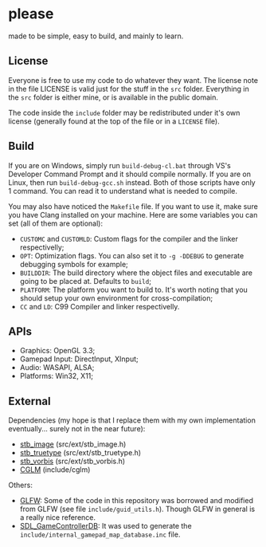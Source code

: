 # please
made to be simple, easy to build, and mainly to learn.

## License
Everyone is free to use my code to do whatever they want.
The license note in the file LICENSE is valid just for the stuff in the `src` folder.
Everything in the `src` folder is either mine, or is available in the public domain.

The code inside the `include` folder may be redistributed under it's own license (generally found at the top of the file or in a `LICENSE` file).

## Build
If you are on Windows, simply run `build-debug-cl.bat` through VS's Developer Command Prompt and it should compile normally. If you are on Linux, then run `build-debug-gcc.sh` instead.
Both of those scripts have only 1 command. You can read it to understand what is needed to compile.

You may also have noticed the `Makefile` file. If you want to use it, make sure you have Clang installed on your machine.
Here are some variables you can set (all of them are optional):
* `CUSTOMC` and `CUSTOMLD`: Custom flags for the compiler and the linker respectivelly;
* `OPT`: Optimization flags. You can also set it to `-g -DDEBUG` to generate debugging symbols for example;
* `BUILDDIR`: The build directory where the object files and executable are going to be placed at. Defaults to `build`;
* `PLATFORM`: The platform you want to build to. It's worth noting that you should setup your own environment for cross-compilation;
* `CC` and `LD`: C99 Compiler and linker respectivelly.

## APIs
* Graphics: OpenGL 3.3;
* Gamepad Input: DirectInput, XInput;
* Audio: WASAPI, ALSA;
* Platforms: Win32, X11;

## External
Dependencies (my hope is that I replace them with my own implementation eventually... surely not in the near future):
* [stb_image](https://github.com/nothings/stb/blob/master/stb_image.h) (src/ext/stb_image.h)
* [stb_truetype](https://github.com/nothings/stb/blob/master/stb_truetype.h) (src/ext/stb_truetype.h)
* [stb_vorbis](https://github.com/nothings/stb/blob/master/stb_vorbis.c) (src/ext/stb_vorbis.h)
* [CGLM](https://github.com/recp/cglm) (include/cglm)

Others:
* [GLFW](https://github.com/glfw/glfw): Some of the code in this repository was borrowed and modified from GLFW (see file `include/guid_utils.h`). Though GLFW in general is a really nice reference.
* [SDL_GameControllerDB](https://github.com/gabomdq/SDL_GameControllerDB): It was used to generate the `include/internal_gamepad_map_database.inc` file.